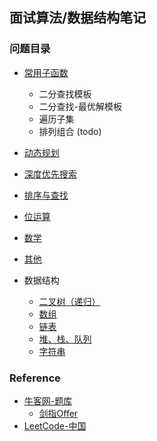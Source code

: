 ## 面试算法/数据结构笔记

### 问题目录

- [常用子函数](./Algorithm_for_Interview/常用子函数)
	- 二分查找模板
	- 二分查找-最优解模板
	- 遍历子集
	- 排列组合 (todo)

- [动态规划](./Algorithm_for_Interview/动态规划)
- [深度优先搜索](./Algorithm_for_Interview/深度优先搜索)
- [排序与查找](./Algorithm_for_Interview/排序与查找)
- [位运算](./Algorithm_for_Interview/位运算)
- [数学](./Algorithm_for_Interview/数学)
- [其他](./Algorithm_for_Interview/其他)

- 数据结构
	- [二叉树（递归）](./Algorithm_for_Interview/二叉树（递归）)
	- [数组](./Algorithm_for_Interview/数组)
	- [链表](./Algorithm_for_Interview/链表)
	- [堆、栈、队列](./Algorithm_for_Interview/堆、栈、队列)
	- [字符串](./Algorithm_for_Interview/字符串)


### Reference

- [牛客网-题库](https://www.nowcoder.com/contestRoom)
	- [剑指Offer](https://www.nowcoder.com/ta/coding-interviews)
- [LeetCode-中国](https://leetcode-cn.com/problemset/all/)